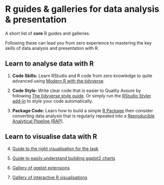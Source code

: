 # R guides & galleries for data analysis & presentation

A short list of __core__ R guides and galleries. 

Following these can lead you from zero experience to mastering the key skills of data analysis and presentation with R.



## Learn to analyse data with R


1. __Code Skills:__ Learn RStudio and R code from zero knowledge to quite advanced using <a href="https://b-rodrigues.github.io/modern_R/" target="_blank">Modern R with the tidyverse</a>. 

2. __Code Style:__ Write clear code that is easier to Quality Assure by following <a href="https://style.tidyverse.org" target="_blank">The tidyverse style guide</a>. Or simply run the <a href="http://styler.r-lib.org" target="_blank">RStudio Styler add-in</a> to style your code automatically.

3. __Package Code:__ Learn how to build a simple <a href="https://r-pkgs.org/index.html" target="_blank">R Package</a> then consider converting data analysis that is regularly repeated into a <a href="https://ukgovdatascience.github.io/rap_companion/" target="_blank">Reproducible Analytical Pipeline (RAP)</a>.



## Learn to visualise data with R


4. <a href="https://serialmentor.com/dataviz/" target="_blank">Guide to the right visualisation for the task</a>

5. <a href="https://evamaerey.github.io/ggplot_flipbook/ggplot_flipbook_xaringan.html#1" target="_blank">Guide to easily understand building ggplot2 charts </a>

6. <a href="https://www.ggplot2-exts.org/gallery/" target="_blank">Gallery of ggplot extensions</a>

7. <a href="http://gallery.htmlwidgets.org/" target="_blank">Gallery of interactive R visualisations</a>